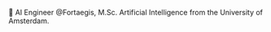 👋 AI Engineer @Fortaegis, M.Sc. Artificial Intelligence from the University of Amsterdam.

<!---
ingur/ingur is a ✨ special ✨ repository because its `README.md` (this file) appears on your GitHub profile.
You can click the Preview link to take a look at your changes.
--->
